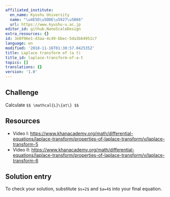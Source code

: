 ```yaml
---
affiliated_institute:
  en_name: Kyushu University
  name: "\u4E5D\u5DDE\u5927\u5B66"
  url: https://www.kyushu-u.ac.jp
editor_id: github.NanoScaleDesign
extra_resources: {}
id: 3e0f96e1-d3aa-4c49-bbec-5da3b64951c7
language: en
modified: '2018-11-16T01:30:57.042535Z'
title: Laplace transform of (a t)
title_id: laplace-transform-of-a-t
topics: []
translations: {}
version: '1.0'
---
```


## Challenge
Calculate
`$$
  \mathcal{L}\{at\}
$$`

## Resources
- Video I: https://www.khanacademy.org/math/differential-equations/laplace-transform/properties-of-laplace-transform/v/laplace-transform-5
- Video II: https://www.khanacademy.org/math/differential-equations/laplace-transform/properties-of-laplace-transform/v/laplace-transform-6

## Solution entry
To check your solution, substitute `$s=2$` and `$a=4$` into your final equation.
